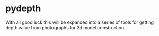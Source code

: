 pydepth
=======

With all good luck this will be expanded into a series of tools for getting depth value from photographs for 3d model construction.
